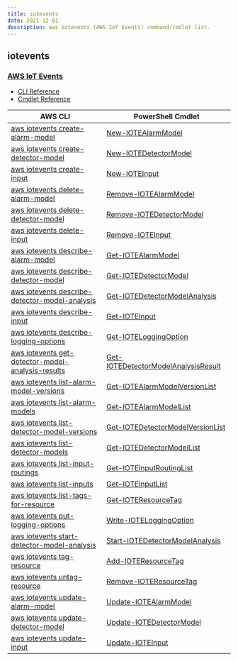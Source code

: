 ```yaml
---
title: iotevents
date: 2021-12-01
description: aws iotevents (AWS IoT Events) command/cmdlet list.
---
```


## iotevents

### [AWS IoT Events](https://aws.amazon.com/iot-events/)

* [CLI Reference](https://docs.aws.amazon.com/cli/latest/reference/iotevents/index.html)
* [Cmdlet Reference](https://docs.aws.amazon.com/powershell/latest/reference/items/AWS_IoT_Events_cmdlets.html)

|AWS CLI|PowerShell Cmdlet|
|----|----|
|[aws iotevents create-alarm-model](https://docs.aws.amazon.com/cli/latest/reference/iotevents/create-alarm-model.html)|[New-IOTEAlarmModel](https://docs.aws.amazon.com/powershell/latest/reference/items/New-IOTEAlarmModel.html)|
|[aws iotevents create-detector-model](https://docs.aws.amazon.com/cli/latest/reference/iotevents/create-detector-model.html)|[New-IOTEDetectorModel](https://docs.aws.amazon.com/powershell/latest/reference/items/New-IOTEDetectorModel.html)|
|[aws iotevents create-input](https://docs.aws.amazon.com/cli/latest/reference/iotevents/create-input.html)|[New-IOTEInput](https://docs.aws.amazon.com/powershell/latest/reference/items/New-IOTEInput.html)|
|[aws iotevents delete-alarm-model](https://docs.aws.amazon.com/cli/latest/reference/iotevents/delete-alarm-model.html)|[Remove-IOTEAlarmModel](https://docs.aws.amazon.com/powershell/latest/reference/items/Remove-IOTEAlarmModel.html)|
|[aws iotevents delete-detector-model](https://docs.aws.amazon.com/cli/latest/reference/iotevents/delete-detector-model.html)|[Remove-IOTEDetectorModel](https://docs.aws.amazon.com/powershell/latest/reference/items/Remove-IOTEDetectorModel.html)|
|[aws iotevents delete-input](https://docs.aws.amazon.com/cli/latest/reference/iotevents/delete-input.html)|[Remove-IOTEInput](https://docs.aws.amazon.com/powershell/latest/reference/items/Remove-IOTEInput.html)|
|[aws iotevents describe-alarm-model](https://docs.aws.amazon.com/cli/latest/reference/iotevents/describe-alarm-model.html)|[Get-IOTEAlarmModel](https://docs.aws.amazon.com/powershell/latest/reference/items/Get-IOTEAlarmModel.html)|
|[aws iotevents describe-detector-model](https://docs.aws.amazon.com/cli/latest/reference/iotevents/describe-detector-model.html)|[Get-IOTEDetectorModel](https://docs.aws.amazon.com/powershell/latest/reference/items/Get-IOTEDetectorModel.html)|
|[aws iotevents describe-detector-model-analysis](https://docs.aws.amazon.com/cli/latest/reference/iotevents/describe-detector-model-analysis.html)|[Get-IOTEDetectorModelAnalysis](https://docs.aws.amazon.com/powershell/latest/reference/items/Get-IOTEDetectorModelAnalysis.html)|
|[aws iotevents describe-input](https://docs.aws.amazon.com/cli/latest/reference/iotevents/describe-input.html)|[Get-IOTEInput](https://docs.aws.amazon.com/powershell/latest/reference/items/Get-IOTEInput.html)|
|[aws iotevents describe-logging-options](https://docs.aws.amazon.com/cli/latest/reference/iotevents/describe-logging-options.html)|[Get-IOTELoggingOption](https://docs.aws.amazon.com/powershell/latest/reference/items/Get-IOTELoggingOption.html)|
|[aws iotevents get-detector-model-analysis-results](https://docs.aws.amazon.com/cli/latest/reference/iotevents/get-detector-model-analysis-results.html)|[Get-IOTEDetectorModelAnalysisResult](https://docs.aws.amazon.com/powershell/latest/reference/items/Get-IOTEDetectorModelAnalysisResult.html)|
|[aws iotevents list-alarm-model-versions](https://docs.aws.amazon.com/cli/latest/reference/iotevents/list-alarm-model-versions.html)|[Get-IOTEAlarmModelVersionList](https://docs.aws.amazon.com/powershell/latest/reference/items/Get-IOTEAlarmModelVersionList.html)|
|[aws iotevents list-alarm-models](https://docs.aws.amazon.com/cli/latest/reference/iotevents/list-alarm-models.html)|[Get-IOTEAlarmModelList](https://docs.aws.amazon.com/powershell/latest/reference/items/Get-IOTEAlarmModelList.html)|
|[aws iotevents list-detector-model-versions](https://docs.aws.amazon.com/cli/latest/reference/iotevents/list-detector-model-versions.html)|[Get-IOTEDetectorModelVersionList](https://docs.aws.amazon.com/powershell/latest/reference/items/Get-IOTEDetectorModelVersionList.html)|
|[aws iotevents list-detector-models](https://docs.aws.amazon.com/cli/latest/reference/iotevents/list-detector-models.html)|[Get-IOTEDetectorModelList](https://docs.aws.amazon.com/powershell/latest/reference/items/Get-IOTEDetectorModelList.html)|
|[aws iotevents list-input-routings](https://docs.aws.amazon.com/cli/latest/reference/iotevents/list-input-routings.html)|[Get-IOTEInputRoutingList](https://docs.aws.amazon.com/powershell/latest/reference/items/Get-IOTEInputRoutingList.html)|
|[aws iotevents list-inputs](https://docs.aws.amazon.com/cli/latest/reference/iotevents/list-inputs.html)|[Get-IOTEInputList](https://docs.aws.amazon.com/powershell/latest/reference/items/Get-IOTEInputList.html)|
|[aws iotevents list-tags-for-resource](https://docs.aws.amazon.com/cli/latest/reference/iotevents/list-tags-for-resource.html)|[Get-IOTEResourceTag](https://docs.aws.amazon.com/powershell/latest/reference/items/Get-IOTEResourceTag.html)|
|[aws iotevents put-logging-options](https://docs.aws.amazon.com/cli/latest/reference/iotevents/put-logging-options.html)|[Write-IOTELoggingOption](https://docs.aws.amazon.com/powershell/latest/reference/items/Write-IOTELoggingOption.html)|
|[aws iotevents start-detector-model-analysis](https://docs.aws.amazon.com/cli/latest/reference/iotevents/start-detector-model-analysis.html)|[Start-IOTEDetectorModelAnalysis](https://docs.aws.amazon.com/powershell/latest/reference/items/Start-IOTEDetectorModelAnalysis.html)|
|[aws iotevents tag-resource](https://docs.aws.amazon.com/cli/latest/reference/iotevents/tag-resource.html)|[Add-IOTEResourceTag](https://docs.aws.amazon.com/powershell/latest/reference/items/Add-IOTEResourceTag.html)|
|[aws iotevents untag-resource](https://docs.aws.amazon.com/cli/latest/reference/iotevents/untag-resource.html)|[Remove-IOTEResourceTag](https://docs.aws.amazon.com/powershell/latest/reference/items/Remove-IOTEResourceTag.html)|
|[aws iotevents update-alarm-model](https://docs.aws.amazon.com/cli/latest/reference/iotevents/update-alarm-model.html)|[Update-IOTEAlarmModel](https://docs.aws.amazon.com/powershell/latest/reference/items/Update-IOTEAlarmModel.html)|
|[aws iotevents update-detector-model](https://docs.aws.amazon.com/cli/latest/reference/iotevents/update-detector-model.html)|[Update-IOTEDetectorModel](https://docs.aws.amazon.com/powershell/latest/reference/items/Update-IOTEDetectorModel.html)|
|[aws iotevents update-input](https://docs.aws.amazon.com/cli/latest/reference/iotevents/update-input.html)|[Update-IOTEInput](https://docs.aws.amazon.com/powershell/latest/reference/items/Update-IOTEInput.html)|

